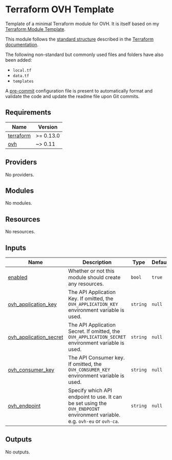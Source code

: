 # Terraform OVH Template

Template of a minimal Terraform module for OVH. It is itself based on my
[Terraform Module Template][terraform-module-template].

This module follows the [standard structure][standard-module-structure]
described in the [Terraform documentation][terraform-docs].

The following non-standard but commonly used files and folders have also been added:

* `local.tf`
* `data.tf`
* `templates`

A [pre-commit][pre-commit] configuration file is present to automatically format
and validate the code and update the readme file upon Git commits.

<!-- BEGINNING OF PRE-COMMIT-TERRAFORM DOCS HOOK -->
## Requirements

| Name | Version |
|------|---------|
| <a name="requirement_terraform"></a> [terraform](#requirement\_terraform) | >= 0.13.0 |
| <a name="requirement_ovh"></a> [ovh](#requirement\_ovh) | ~> 0.11 |

## Providers

No providers.

## Modules

No modules.

## Resources

No resources.

## Inputs

| Name | Description | Type | Default | Required |
|------|-------------|------|---------|:--------:|
| <a name="input_enabled"></a> [enabled](#input\_enabled) | Whether or not this module should create any resources. | `bool` | `true` | no |
| <a name="input_ovh_application_key"></a> [ovh\_application\_key](#input\_ovh\_application\_key) | The API Application Key. If omitted, the `OVH_APPLICATION_KEY` environment variable is used. | `string` | `null` | no |
| <a name="input_ovh_application_secret"></a> [ovh\_application\_secret](#input\_ovh\_application\_secret) | The API Application Secret. If omitted, the `OVH_APPLICATION_SECRET` environment variable is used. | `string` | `null` | no |
| <a name="input_ovh_consumer_key"></a> [ovh\_consumer\_key](#input\_ovh\_consumer\_key) | The API Consumer key. If omitted, the `OVH_CONSUMER_KEY` environment variable is used. | `string` | `null` | no |
| <a name="input_ovh_endpoint"></a> [ovh\_endpoint](#input\_ovh\_endpoint) | Specify which API endpoint to use. It can be set using the `OVH_ENDPOINT` environment variable. e.g. `ovh-eu` or `ovh-ca`. | `string` | `null` | no |

## Outputs

No outputs.
<!-- END OF PRE-COMMIT-TERRAFORM DOCS HOOK -->

 [pre-commit]: https://pre-commit.com/ "pre-commit Website"
 [standard-module-structure]: https://www.terraform.io/docs/modules/index.html#standard-module-structure "Terraform Documentation - Standard Module Structure"
 [terraform-docs]: https://www.terraform.io/docs/ "Terraform Documentation"
 [terraform-module-template]: https://github.com/SkypLabs/terraform-module-template "SkypLabs - Terraform Module Template"
